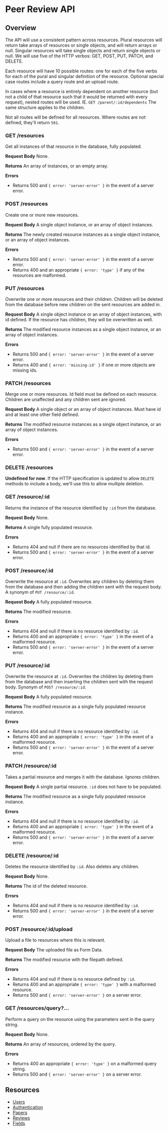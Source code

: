 # Peer Review API


## Overview 

The API will use a consistent pattern across resources. Plural resources will
return take arrays of resources or single objects, and will return arrays or
null.  Singular resources will take single objects and return single objects or
null.  We will use five of the HTTP verbos: GET, POST, PUT, PATCH, and DELETE.

Each resource will have 10 possible routes: one for each of the five verbs for
each of the pural and singular definition of the resource.  Optional special
case routes include a query route and an upload route. 

In cases where a resource is entirely dependent on another resource (but not a
child of that resource such that it would be returned with every request),
nested routes will be used.  IE. `GET /parent/:id/dependents`  The same
structure applies to the children.

Not all routes will be defined for all resources.  Where routes are not
defined, they'll return `501`.

### GET /resources 

Get all instances of that resource in the database, fully populated.

**Request Body** None.

**Returns** An array of instances, or an empty array.

**Errors**
- Returns 500 and `{ error: 'server-error' }` in the event of a server error.

### POST /resources

Create one or more new resources.

**Request Body** A single object instance, or an array of object instances.

**Returns** The newly created resource instances as a single object instance,
or an array of object instances.

**Errors** 
- Returns 500 and `{ error: 'server-error' }` in the event of a server error.
- Returns 400 and an appropriate `{ error: 'type' }` if any of the resources are malformed.


### PUT /resources

Overwrite one or more resources and their children.  Children will be deleted
from the database before new children on the sent resources are added in.

**Request Body** A single object instance or an array of object instances, with
id defined.  If the resource has children, they will be overwritten as well.

**Returns** The modified resource instances as a single object instance, or an
array of object instances.

**Errors** 
- Returns 500 and `{ error: 'server-error' }` in the event of a server error.
- Returns 400 and `{ error: 'missing-id' }` if one or more objects are missing ids.

### PATCH /resources

Merge one or more resources.  Id field must be defined on each resource.
Children are unaffected and any children sent are ignored.

**Request Body** A single object or an array of object instances.  Must have id
and at least one other field defined.

**Returns** The modified resource instances as a single object instance, or an
array of object instances.

**Errors**
- Returns 500 and `{ error: 'server-error' }` in the event of a server error.

### DELETE /resources

**Undefined for now**.  If the HTTP specification is updated to allow `DELETE`
methods to include a body, we'll use this to allow multiple deletion.

### GET /resource/:id

Returns the instance of the resource identified by `:id` from the database. 

**Request Body** None.

**Returns** A single fully populated resource.

**Errors**
- Returns 404 and null if there are no resources identified by that id.
- Returns 500 and `{ error: 'server-error' }` in the event of a server error.

### POST /resource/:id

Overwrite the resource at `:id`.  Overwrites any children by deleting them from
the database and then adding the children sent with the request body. A synonym
of `PUT /resource/:id`.

**Request Body** A fully populated resource.

**Returns** The modified resource.

**Errors**
- Returns 404 and null if there is no resource identified by `:id`.
- Returns 400 and an appropriate `{ error: 'type' }` in the event of a malformed resource.
- Returns 500 and `{ error: 'server-error' }` in the event of a server error.

### PUT /resource/:id

Overwrite the resource at `:id`. Overwrites the children by deleting them from
the database and then inserting the children sent with the request body.
Synonym of `POST /resource/:id`.

**Request Body** A fully populated resource.

**Returns** The modified resource as a single fully populated resource instance.

**Errors**
- Returns 404 and null if there is no resource identified by `:id`.
- Returns 400 and an appropriate `{ error: 'type' }` in the event of a malformed resource.
- Returns 500 and `{ error: 'server-error' }` in the event of a server error.

### PATCH /resource/:id

Takes a partial resource and merges it with the database. Ignores children.

**Request Body** A single partial resource.  `:id` does not have to be
populated.

**Returns** The modified resource as a single fully populated resource
instance. 

**Errors**
- Returns 404 and null if there is no resource identified by `:id`.
- Returns 400 and an appropriate `{ error: 'type' }` in the event of a malformed resource.
- Returns 500 and `{ error: 'server-error' }` in the event of a server error.


### DELETE /resource/:id

Deletes the resource identified by `:id`.  Also deletes any children.

**Request Body** None.

**Returns** The id of the deleted resource.

**Errors**
- Returns 404 and null if there is no resource identified by `:id`.
- Returns 500 and `{ error: 'server-error' }` in the event of a server error.

### POST /resource/:id/upload

Upload a file to resources where this is relevant.

**Request Body** The uploaded file as Form Data.

**Returns** The modified resource with the filepath defined.

**Errors**
- Returns 404 and null if there is no resource defined by `:id`.
- Returns 400 and an appropriate `{ error: 'type' }` with a malformed resource.
- Returns 500 and `{ error: 'server-error' }` on a server error.

### GET /resources/query?...

Perform a query on the resource using the parameters sent in the query string.

**Request Body** None.

**Returns** An array of resources, ordered by the query.

**Errors**
- Returns 400 an appropriate `{ error: 'type' }` on a malformed query string.
- Returns 500 and `{ error: 'server-error' }` on a server error.

## Resources

- [Users](./users.md)
- [Authentication](./authentication.md)
- [Papers](./papers.md)
- [Reviews](./reviews.md)
- [Fields](./fields.md)
